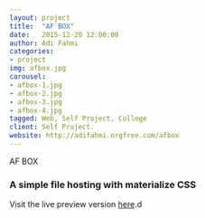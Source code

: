 ```yaml
---
layout: project
title:  "AF BOX"
date:   2015-12-20 12:00:00
author: Adi Fahmi
categories:
- project
img: afbox.jpg
carousel:
- afbox-1.jpg
- afbox-2.jpg
- afbox-3.jpg
- afbox-4.jpg
tagged: Web, Self Project, College
client: Self Project.
website: http://adifahmi.orgfree.com/afbox
---
```

AF BOX
<h3>A simple file hosting with materialize CSS</h3>
Visit the live preview version <a href="http://adifahmi.orgfree.com/afbox/" target="_blank">here</a>.d
